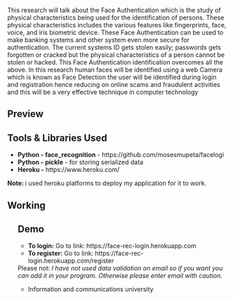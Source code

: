 This research will talk about the Face Authentication which is the study of physical characteristics being used for the identification of persons. These physical characteristics includes the various features like fingerprints, face, voice, and iris biometric device. These Face Authentication can be used to make banking systems and other system even more secure for authentication. The current systems ID gets stolen easily; passwords gets forgotten or cracked but the physical characteristics of a person cannot be stolen or hacked. This Face Authentication identification overcomes all the above.
In this research human faces will be identified using a web Camera which is known as Face Detection the user will be identified during login and registration hence reducing on online scams and fraudulent activities and this will be a very effective technique in computer technology
<h2>Preview</h2>
<h2>Tools & Libraries Used</h2>
<ul>
<li><b>Python - face_recognition</b> - https://github.com/mosesmupeta/facelogi</li>
<li><b>Python - pickle</b> - for storing serialized data</li>
<li><b>Heroku -</b> https://www.heroku.com/</li>
</ul>
<strong>Note: </strong>i used heroku platforms to deploy my application for it to work.
<h2>Working</h2>
<ol>
<h2>Demo </h2>
<ul>
<li><b>To login:</b> Go to link: https://face-rec-login.herokuapp.com</li>
<li><b>To register:</b> Go to link: https://face-rec-login.herokuapp.com/register</li>
</ul>
Please not: <i>I have not used data validation on email so if you want you can add it in your program. Otherwise please enter email with caution.</i>
  <ul>
    <li>Information and communications university</li>
  </ul>

